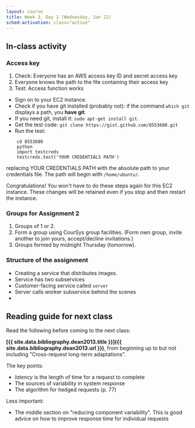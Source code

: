 ```yaml
---
layout: course
title: Week 3, Day 2 (Wednesday, Jan 22)
sched-activation: class="active"
---
```

## In-class activity

### Access key

1. Check: Everyone has an AWS access key ID and secret access key
2. Everyone knows the path to the file containing their access key
3. Test: Access function works

  * Sign on to your EC2 instance.
  * Check if you have git installed (probably not): if the command `which git` displays a path, you **have git**.
  * If you need git, install it: `sudo apt-get install git`.
  * Get the test code: `git clone https://gist.github.com/8553680.git`
  * Run the test:
<pre><code>    cd 8553680
    python
    import testcreds
    testcreds.test('YOUR CREDENTIALS PATH') 
</code></pre>

replacing YOUR CREDENTIALS PATH with the absolute path to your credentials file. The path will begin with `/home/ubuntu/`.

Congratulations! You won't have to do these steps again for this EC2
instance. These changes will be retained even if you stop and then restart
the instance.

### Groups for Assignment 2

1. Groups of 1 or 2.
2. Form a group using CourSys group facilities. (Form own group, invite another to join yours, accept/decline invitations.)
3. Groups formed by midnight Thursday (tomorrow).

### Structure of the assignment

* Creating a service that distributes images.
* Service has two subservices
* Customer-facing service called `server`
* Server calls worker subservice behind the scenes
* 

## Reading guide for next class

Read the following before coming to the next class:

**[{{ site.data.bibliography.dean2013.title }}]({{ site.data.bibliography.dean2013.url }})**,
from beginning up to but not including "Cross-request long-term adaptations".

The key points:

* _latency_ is the length of time for a request to complete
* The sources of variability in system response
* The algorithm for hedged requests (p.&nbsp;77)

Less important:

* The middle section on "reducing component variability". This is good
  advice on how to improve response time for individual requests

